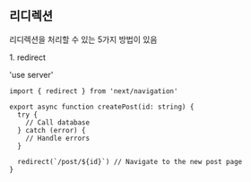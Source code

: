 <h2>리디렉션</h2>

<div>
  <p>리디렉션을 처리할 수 있는 5가지 방법이 있음</p>
</div>
<div>
  <p>1. redirect</p>
    'use server'
 
    import { redirect } from 'next/navigation'
     
    export async function createPost(id: string) {
      try {
        // Call database
      } catch (error) {
        // Handle errors
      }

      redirect(`/post/${id}`) // Navigate to the new post page
    }
</div>
